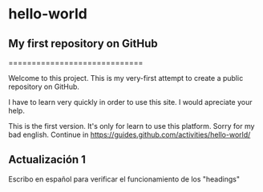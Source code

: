 # hello-world
## My first repository on GitHub
=============================

Welcome to this project. This is my very-first attempt to create a public repository
on GitHub.

I have to learn very quickly in order to use this site. I would apreciate your help.

This is the first version. It's only for learn to use this platform. 
Sorry for my bad english.
Continue in https://guides.github.com/activities/hello-world/ 

## Actualización 1
Escribo en español para verificar el funcionamiento de los "headings"

